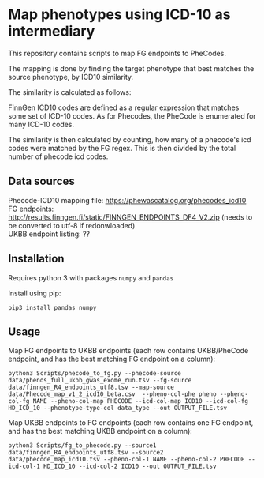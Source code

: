 # Map phenotypes using ICD-10 as intermediary

This repository contains scripts to map FG endpoints to PheCodes.

The mapping is done by finding the target phenotype that best matches the source phenotype, by ICD10 similarity.

The similarity is calculated as follows:

FinnGen ICD10 codes are defined as a regular expression that matches some set of ICD-10 codes. As for Phecodes, the PheCode is enumerated for many ICD-10 codes.

The similarity is then calculated by counting, how many of a phecode's icd codes were matched by the FG regex. This is then divided by the total number of phecode icd codes.

## Data sources

Phecode-ICD10 mapping file: https://phewascatalog.org/phecodes_icd10  
FG endpoints: http://results.finngen.fi/static/FINNGEN_ENDPOINTS_DF4_V2.zip (needs to be converted to utf-8 if redonwloaded)  
UKBB endpoint listing: ??  

## Installation

Requires python 3 with packages `numpy` and `pandas`

Install using pip:

```
pip3 install pandas numpy
```

## Usage

Map FG endpoints to UKBB endpoints (each row contains UKBB/PheCode endpoint, and has the best matching FG endpoint on a column):
```
python3 Scripts/phecode_to_fg.py --phecode-source data/phenos_full_ukbb_gwas_exome_run.tsv --fg-source data/finngen_R4_endpoints_utf8.tsv --map-source data/Phecode_map_v1_2_icd10_beta.csv  --pheno-col-phe pheno --pheno-col-fg NAME --pheno-col-map PHECODE --icd-col-map ICD10 --icd-col-fg HD_ICD_10 --phenotype-type-col data_type --out OUTPUT_FILE.tsv
```

Map UKBB endpoints to FG endpoints (each row contains one FG endpoint, and has the best matching UKBB endpoint on a column):
```
python3 Scripts/fg_to_phecode.py --source1 data/finngen_R4_endpoints_utf8.tsv --source2 data/phecode_map_icd10.tsv --pheno-col-1 NAME --pheno-col-2 PHECODE --icd-col-1 HD_ICD_10 --icd-col-2 ICD10 --out OUTPUT_FILE.tsv
```
